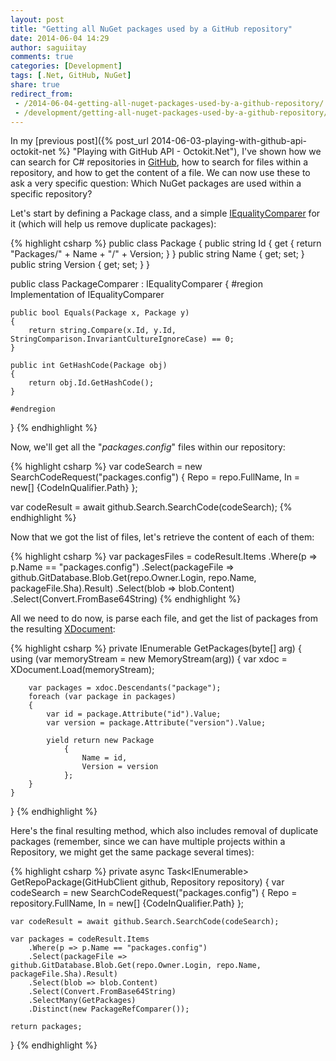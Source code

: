 ```yaml
---
layout: post
title: "Getting all NuGet packages used by a GitHub repository"
date: 2014-06-04 14:29
author: saguiitay
comments: true
categories: [Development]
tags: [.Net, GitHub, NuGet]
share: true
redirect_from:
 - /2014-06-04-getting-all-nuget-packages-used-by-a-github-repository/
 - /development/getting-all-nuget-packages-used-by-a-github-repository/
---
```

In my [previous post]({% post_url 2014-06-03-playing-with-github-api-octokit-net %} "Playing with GitHub API - Octokit.Net"), I've shown how we can
search for C# repositories in [GitHub](http://www.github.com), how to search for files within a repository, and how to get the content of a file.
We can now use these to ask a very specific question: Which NuGet packages are used within a specific repository?

Let's start by defining a Package class, and a simple [IEqualityComparer](http://msdn.microsoft.com/en-us/library/ms132151(v=vs.110).aspx) for
it (which will help us remove duplicate packages):

{% highlight csharp %}
public class Package
{
    public string Id { get { return "Packages/" + Name + "/" + Version; } }
    public string Name { get; set; }
    public string Version { get; set; }
}

public class PackageComparer : IEqualityComparer<Package>
{
    #region Implementation of IEqualityComparer<in Package>
 
    public bool Equals(Package x, Package y)
    {
        return string.Compare(x.Id, y.Id, StringComparison.InvariantCultureIgnoreCase) == 0;
    }
 
    public int GetHashCode(Package obj)
    {
        return obj.Id.GetHashCode();
    }
 
    #endregion
}
{% endhighlight %}

Now, we'll get all the "*packages.config*" files within our repository:

{% highlight csharp %}
var codeSearch = new SearchCodeRequest("packages.config")
    {
        Repo = repo.FullName, 
        In = new[] {CodeInQualifier.Path}
    };
 
var codeResult = await github.Search.SearchCode(codeSearch);
{% endhighlight %}

Now that we got the list of files, let's retrieve the content of each of them:

{% highlight csharp %}
var packagesFiles = codeResult.Items
	.Where(p => p.Name == "packages.config")
	.Select(packageFile => github.GitDatabase.Blob.Get(repo.Owner.Login, repo.Name, packageFile.Sha).Result)
	.Select(blob => blob.Content)
	.Select(Convert.FromBase64String)
{% endhighlight %}

All we need to do now, is parse each file, and get the list of packages from the resulting [XDocument](http://msdn.microsoft.com/en-us/library/system.xml.linq.xdocument(v=vs.110).aspx):

{% highlight csharp %}
private IEnumerable<Package> GetPackages(byte[] arg)
{
    using (var memoryStream = new MemoryStream(arg))
    {
        var xdoc = XDocument.Load(memoryStream);

        var packages = xdoc.Descendants("package");
        foreach (var package in packages)
        {
            var id = package.Attribute("id").Value;
            var version = package.Attribute("version").Value;
 
            yield return new Package
                {
                    Name = id,
                    Version = version
                };
        }
    }
}
{% endhighlight %}

Here's the final resulting method, which also includes removal of duplicate packages (remember, since we can have multiple projects within a Repository, we
might get the same package several times):

{% highlight csharp %}
private async Task<IEnumerable<Package>> GetRepoPackage(GitHubClient github, Repository repository)
{
    var codeSearch = new SearchCodeRequest("packages.config")
        {
            Repo = repository.FullName, 
            In = new[] {CodeInQualifier.Path}
        };
 
    var codeResult = await github.Search.SearchCode(codeSearch);
 
    var packages = codeResult.Items
        .Where(p => p.Name == "packages.config")
        .Select(packageFile => github.GitDatabase.Blob.Get(repo.Owner.Login, repo.Name, packageFile.Sha).Result)
        .Select(blob => blob.Content)
        .Select(Convert.FromBase64String)
        .SelectMany(GetPackages)
        .Distinct(new PackageRefComparer());

    return packages;
}
{% endhighlight %}
